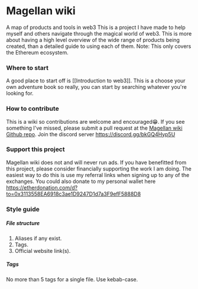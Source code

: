 # Magellan wiki
 A map of products and tools in web3
 This is a project I have made to help myself and others navigate through the magical world of web3. This is more about having a high level overview of the wide range of products being created, than a detailed guide to using each of them.
 Note: This only covers the Ethereum ecosystem.

 ### Where to start
 A good place to start off is [[Introduction to web3]]. This is a choose your own adventure book so really, you can start by searching whatever you're looking for.

### How to contribute
This is a wiki so contributions are welcome and encouraged😁. If you see something I've missed, please submit a pull request at the [Magellan wiki Github repo](https://github.com/rayzhudev/magellan-wiki).
Join the discord server https://discord.gg/bkGQ4Hyp5U

### Support this project
Magellan wiki does not and will never run ads. If you have benefitted from this project, please consider financially supporting the work I am doing. 
The easiest way to do this is use my referral links when signing up to any of the exchanges. 
You could also donate to my personal wallet here https://etherdonation.com/d?to=0x3113558EA6918c3ae1D9247D1d7a3F9efF5888D8

### Style guide
##### File structure
1. Aliases if any exist.
2. Tags.
3. Official website link(s).
##### Tags
No more than 5 tags for a single file. Use kebab-case.